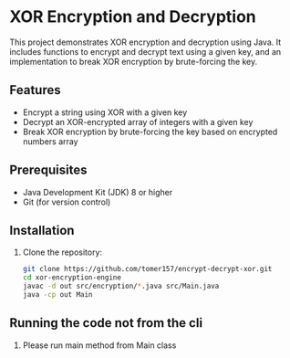 # XOR Encryption and Decryption

This project demonstrates  XOR encryption and decryption using Java. It includes functions to encrypt and decrypt text using a given key, and an implementation to break XOR encryption by brute-forcing the key.



## Features
- Encrypt a string using XOR with a given key
- Decrypt an XOR-encrypted array of integers with a given key
- Break XOR encryption by brute-forcing the key based on encrypted numbers array

## Prerequisites
- Java Development Kit (JDK) 8 or higher
- Git (for version control)

## Installation
1. Clone the repository:
   ```sh
   git clone https://github.com/tomer157/encrypt-decrypt-xor.git
   cd xor-encryption-engine
   javac -d out src/encryption/*.java src/Main.java
   java -cp out Main


## Running the code not from the cli
1. Please run main method from Main class

